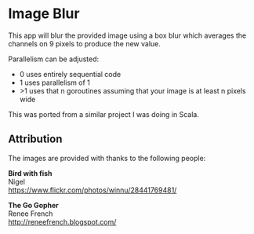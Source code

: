 # Image Blur

This app will blur the provided image using a box blur which averages the channels on 9 pixels to produce the new value.

Parallelism can be adjusted:
 * 0 uses entirely sequential code
 * 1 uses parallelism of 1
 * \>1 uses that n goroutines assuming that your image is at least n pixels wide

This was ported from a similar project I was doing in Scala.

## Attribution

The images are provided with thanks to the following people:

**Bird with fish**  
Nigel  
https://www.flickr.com/photos/winnu/28441769481/

**The Go Gopher**  
Renee French  
http://reneefrench.blogspot.com/
